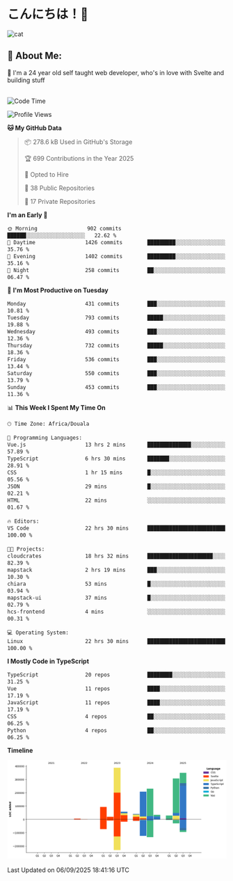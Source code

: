 

# こんにちは！🙂  
![cat](https://github.com/michaelnji/michaelnji/assets/73862378/606e99e9-2c18-4853-8722-991e4af8eae6)

## 💫 About Me:
🙂 I'm a 24 year old self taught web developer, who's in love with Svelte and building stuff <br><br>

<!--START_SECTION:waka-->
![Code Time](http://img.shields.io/badge/Code%20Time-1%2C364%20hrs%2052%20mins-blue)

![Profile Views](http://img.shields.io/badge/Profile%20Views-0-blue)

**🐱 My GitHub Data** 

> 📦 278.6 kB Used in GitHub's Storage 
 > 
> 🏆 699 Contributions in the Year 2025
 > 
> 💼 Opted to Hire
 > 
> 📜 38 Public Repositories 
 > 
> 🔑 17 Private Repositories 
 > 
**I'm an Early 🐤** 

```text
🌞 Morning                902 commits         ██████░░░░░░░░░░░░░░░░░░░   22.62 % 
🌆 Daytime                1426 commits        █████████░░░░░░░░░░░░░░░░   35.76 % 
🌃 Evening                1402 commits        █████████░░░░░░░░░░░░░░░░   35.16 % 
🌙 Night                  258 commits         ██░░░░░░░░░░░░░░░░░░░░░░░   06.47 % 
```
📅 **I'm Most Productive on Tuesday** 

```text
Monday                   431 commits         ███░░░░░░░░░░░░░░░░░░░░░░   10.81 % 
Tuesday                  793 commits         █████░░░░░░░░░░░░░░░░░░░░   19.88 % 
Wednesday                493 commits         ███░░░░░░░░░░░░░░░░░░░░░░   12.36 % 
Thursday                 732 commits         █████░░░░░░░░░░░░░░░░░░░░   18.36 % 
Friday                   536 commits         ███░░░░░░░░░░░░░░░░░░░░░░   13.44 % 
Saturday                 550 commits         ███░░░░░░░░░░░░░░░░░░░░░░   13.79 % 
Sunday                   453 commits         ███░░░░░░░░░░░░░░░░░░░░░░   11.36 % 
```


📊 **This Week I Spent My Time On** 

```text
🕑︎ Time Zone: Africa/Douala

💬 Programming Languages: 
Vue.js                   13 hrs 2 mins       ██████████████░░░░░░░░░░░   57.89 % 
TypeScript               6 hrs 30 mins       ███████░░░░░░░░░░░░░░░░░░   28.91 % 
CSS                      1 hr 15 mins        █░░░░░░░░░░░░░░░░░░░░░░░░   05.56 % 
JSON                     29 mins             █░░░░░░░░░░░░░░░░░░░░░░░░   02.21 % 
HTML                     22 mins             ░░░░░░░░░░░░░░░░░░░░░░░░░   01.67 % 

🔥 Editors: 
VS Code                  22 hrs 30 mins      █████████████████████████   100.00 % 

🐱‍💻 Projects: 
cloudcrates              18 hrs 32 mins      █████████████████████░░░░   82.39 % 
mapstack                 2 hrs 19 mins       ███░░░░░░░░░░░░░░░░░░░░░░   10.30 % 
chiara                   53 mins             █░░░░░░░░░░░░░░░░░░░░░░░░   03.94 % 
mapstack-ui              37 mins             █░░░░░░░░░░░░░░░░░░░░░░░░   02.79 % 
hcs-frontend             4 mins              ░░░░░░░░░░░░░░░░░░░░░░░░░   00.31 % 

💻 Operating System: 
Linux                    22 hrs 30 mins      █████████████████████████   100.00 % 
```

**I Mostly Code in TypeScript** 

```text
TypeScript               20 repos            ████████░░░░░░░░░░░░░░░░░   31.25 % 
Vue                      11 repos            ████░░░░░░░░░░░░░░░░░░░░░   17.19 % 
JavaScript               11 repos            ████░░░░░░░░░░░░░░░░░░░░░   17.19 % 
CSS                      4 repos             ██░░░░░░░░░░░░░░░░░░░░░░░   06.25 % 
Python                   4 repos             ██░░░░░░░░░░░░░░░░░░░░░░░   06.25 % 
```



**Timeline**

![Lines of Code chart](https://raw.githubusercontent.com/michaelnji/michaelnji/main/assets/bar_graph.png)


 Last Updated on 06/09/2025 18:41:16 UTC
<!--END_SECTION:waka-->
